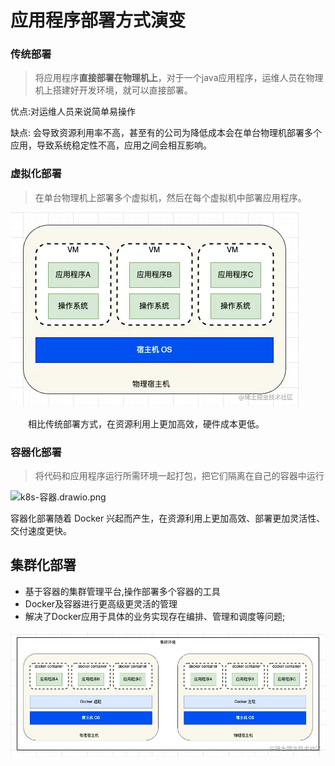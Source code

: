 # 应用程序部署方式演变

### 传统部署

> 将应用程序**直接部署在物理机上**，对于一个java应用程序，运维人员在物理机上搭建好开发环境，就可以直接部署。

优点:对运维人员来说简单易操作

缺点: 会导致资源利用率不高，甚至有的公司为降低成本会在单台物理机部署多个应用，导致系统稳定性不高，应用之间会相互影响。

### 虚拟化部署

> 在单台物理机上部署多个虚拟机，然后在每个虚拟机中部署应用程序。

![虚拟化部署](img\虚拟化部署.webp)

  相比传统部署方式，在资源利用上更加高效，硬件成本更低。

### 容器化部署

> 将代码和应用程序运行所需环境一起打包，把它们隔离在自己的容器中运行

![k8s-容器.drawio.png](https://p1-juejin.byteimg.com/tos-cn-i-k3u1fbpfcp/a4feadb0d1e742ddafa855c5de413127~tplv-k3u1fbpfcp-zoom-in-crop-mark:1512:0:0:0.awebp?)

容器化部署随着 Docker 兴起而产生，在资源利用上更加高效、部署更加灵活性、交付速度更快。



## 集群化部署

- 基于容器的集群管理平台,操作部署多个容器的工具
- Docker及容器进行更高级更灵活的管理
- 解决了Docker应用于具体的业务实现存在编排、管理和调度等问题;

![集群化部署](img\集群化部署.webp)